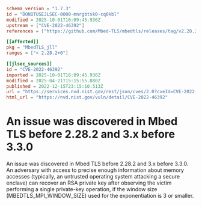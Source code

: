 ```toml
schema_version = "1.7.3"
id = "DONOTUSEJLSEC-0000-mnrgbtsk0-cq0kbl"
modified = 2025-10-01T16:09:45.936Z
upstream = ["CVE-2022-46392"]
references = ["https://github.com/Mbed-TLS/mbedtls/releases/tag/v2.28.2", "https://github.com/Mbed-TLS/mbedtls/releases/tag/v3.3.0", "https://lists.fedoraproject.org/archives/list/package-announce%40lists.fedoraproject.org/message/4BR7ZCVKLPGCOEEALUHZMFHXQHR6S4QL/", "https://lists.fedoraproject.org/archives/list/package-announce%40lists.fedoraproject.org/message/6XMKJ5IMJEPXYAHHU56Z4P2FSYIEAESB/", "https://github.com/Mbed-TLS/mbedtls/releases/tag/v2.28.2", "https://github.com/Mbed-TLS/mbedtls/releases/tag/v3.3.0", "https://lists.fedoraproject.org/archives/list/package-announce%40lists.fedoraproject.org/message/4BR7ZCVKLPGCOEEALUHZMFHXQHR6S4QL/", "https://lists.fedoraproject.org/archives/list/package-announce%40lists.fedoraproject.org/message/6XMKJ5IMJEPXYAHHU56Z4P2FSYIEAESB/"]

[[affected]]
pkg = "MbedTLS_jll"
ranges = ["< 2.28.2+0"]

[[jlsec_sources]]
id = "CVE-2022-46392"
imported = 2025-10-01T16:09:45.936Z
modified = 2025-04-21T15:15:55.880Z
published = 2022-12-15T23:15:10.513Z
url = "https://services.nvd.nist.gov/rest/json/cves/2.0?cveId=CVE-2022-46392"
html_url = "https://nvd.nist.gov/vuln/detail/CVE-2022-46392"
```

# An issue was discovered in Mbed TLS before 2.28.2 and 3.x before 3.3.0

An issue was discovered in Mbed TLS before 2.28.2 and 3.x before 3.3.0. An adversary with access to precise enough information about memory accesses (typically, an untrusted operating system attacking a secure enclave) can recover an RSA private key after observing the victim performing a single private-key operation, if the window size (MBEDTLS_MPI_WINDOW_SIZE) used for the exponentiation is 3 or smaller.

